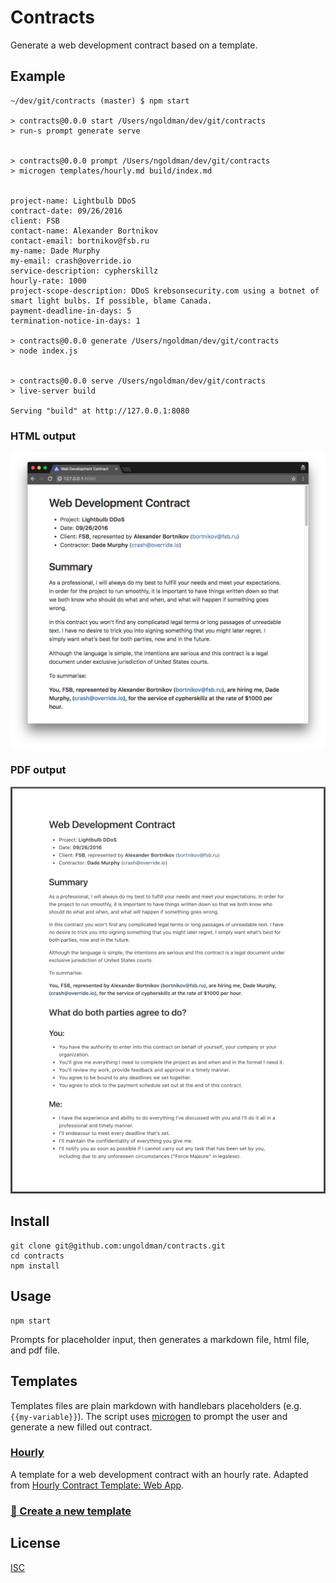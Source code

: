 # Contracts

Generate a web development contract based on a template.

## Example

```
~/dev/git/contracts (master) $ npm start

> contracts@0.0.0 start /Users/ngoldman/dev/git/contracts
> run-s prompt generate serve


> contracts@0.0.0 prompt /Users/ngoldman/dev/git/contracts
> microgen templates/hourly.md build/index.md


project-name: Lightbulb DDoS
contract-date: 09/26/2016
client: FSB
contact-name: Alexander Bortnikov
contact-email: bortnikov@fsb.ru
my-name: Dade Murphy
my-email: crash@override.io
service-description: cypherskillz
hourly-rate: 1000
project-scope-description: DDoS krebsonsecurity.com using a botnet of smart light bulbs. If possible, blame Canada.
payment-deadline-in-days: 5
termination-notice-in-days: 1

> contracts@0.0.0 generate /Users/ngoldman/dev/git/contracts
> node index.js


> contracts@0.0.0 serve /Users/ngoldman/dev/git/contracts
> live-server build

Serving "build" at http://127.0.0.1:8080
```

### HTML output

![HTML output](screenshots/html.png)

### PDF output

![PDF output](screenshots/pdf.png)

## Install

```
git clone git@github.com:ungoldman/contracts.git
cd contracts
npm install
```

## Usage

```
npm start
```

Prompts for placeholder input, then generates a markdown file, html file, and pdf file.

## Templates

Templates files are plain markdown with handlebars placeholders (e.g. `{{my-variable}}`). The script uses [microgen](https://github.com/busterc/microgen) to prompt the user and generate a new filled out contract.

### [Hourly](templates/hourly.md)

A template for a web development contract with an hourly rate. Adapted from [Hourly Contract Template: Web App](https://www.docracy.com/0rrdu39vkli/hourly-contract-template-web-app).

### [:memo: Create a new template](https://github.com/ungoldman/contracts/new/master/templates)

## License

[ISC](license.md)
